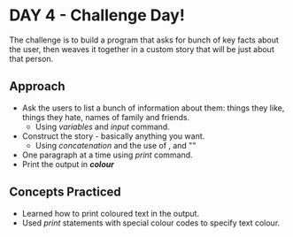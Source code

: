 # DAY 4 - Challenge Day!
The challenge is to build a program that asks for bunch of key facts about the user, then weaves it together in a custom story that will be just about that person.
## Approach
- Ask the users to list a bunch of information about them: things they like, things they  hate, names of family and friends.
    - Using _variables_ and _input_ command.
- Construct the story - basically anything you want.
    - Using _concatenation_ and the use of , and ""
- One paragraph at a time using _print_ command.
- Print the output in ***colour***
## Concepts Practiced
- Learned how to print coloured text in the output.
- Used _print_ statements with special colour codes to specify text colour.
